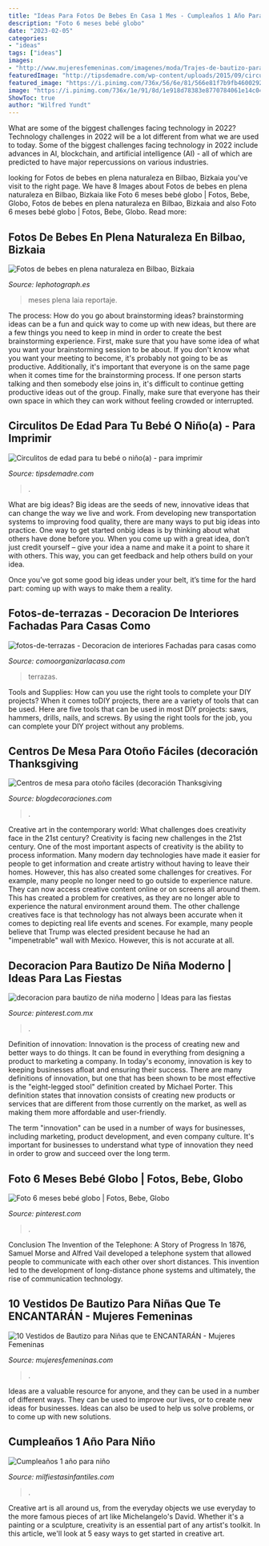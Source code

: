 ```yaml
---
title: "Ideas Para Fotos De Bebes En Casa 1 Mes - Cumpleaños 1 Año Para Niño"
description: "Foto 6 meses bebé globo"
date: "2023-02-05"
categories:
- "ideas"
tags: ["ideas"]
images:
- "http://www.mujeresfemeninas.com/imagenes/moda/Trajes-de-bautizo-para-bebes.jpg"
featuredImage: "http://tipsdemadre.com/wp-content/uploads/2015/09/circulo_nina03_anos.jpg"
featured_image: "https://i.pinimg.com/736x/56/6e/81/566e81f7b9fb4600292a633eedffacbe.jpg"
image: "https://i.pinimg.com/736x/1e/91/8d/1e918d78383e8770784061e14c043d7d.jpg"
ShowToc: true
author: "Wilfred Yundt"
---
```



What are some of the biggest challenges facing technology in 2022?
Technology challenges in 2022 will be a lot different from what we are used to today. Some of the biggest challenges facing technology in 2022 include advances in AI, blockchain, and artificial intelligence (AI) - all of which are predicted to have major repercussions on various industries.

	

		
looking for Fotos de bebes en plena naturaleza en Bilbao, Bizkaia you've visit to the right page. We have 8 Images about Fotos de bebes en plena naturaleza en Bilbao, Bizkaia like Foto 6 meses bebé globo | Fotos, Bebe, Globo, Fotos de bebes en plena naturaleza en Bilbao, Bizkaia and also Foto 6 meses bebé globo | Fotos, Bebe, Globo. Read more:
		
    
## Fotos De Bebes En Plena Naturaleza En Bilbao, Bizkaia

<img loading=lazy src="https://lephotograph.es/wp-content/uploads/2015/05/reportaje-de-bebes-niños-exterior-bilbao.jpg" onerror="this.onerror=null;this.src='https://tse2.mm.bing.net/th?id=OIP.3mv4mRqgGz2tCvRx8M7cYQHaFN&amp;pid=15.1';" alt="Fotos de bebes en plena naturaleza en Bilbao, Bizkaia">

_Source: lephotograph.es_

>meses plena laia reportaje. 

	

The process: How do you go about brainstorming ideas?
brainstorming ideas can be a fun and quick way to come up with new ideas, but there are a few things you need to keep in mind in order to create the best brainstorming experience. First, make sure that you have some idea of what you want your brainstorming session to be about. If you don't know what you want your meeting to become, it's probably not going to be as productive. Additionally, it's important that everyone is on the same page when it comes time for the brainstorming process. If one person starts talking and then somebody else joins in, it's difficult to continue getting productive ideas out of the group. Finally, make sure that everyone has their own space in which they can work without feeling crowded or interrupted.

    
## Circulitos De Edad Para Tu Bebé O Niño(a) - Para Imprimir

<img loading=lazy src="http://tipsdemadre.com/wp-content/uploads/2015/09/circulo_nina03_anos.jpg" onerror="this.onerror=null;this.src='https://tse3.mm.bing.net/th?id=OIP.osapnNikJJjU7aU6-xEuiwHaJl&amp;pid=15.1';" alt="Circulitos de edad para tu bebé o niño(a) - para imprimir">

_Source: tipsdemadre.com_

>. 

	

What are big ideas?
Big ideas are the seeds of new, innovative ideas that can change the way we live and work. From developing new transportation systems to improving food quality, there are many ways to put big ideas into practice.
One way to get started onbig ideas is by thinking about what others have done before you. When you come up with a great idea, don’t just credit yourself – give your idea a name and make it a point to share it with others. This way, you can get feedback and help others build on your idea.

Once you’ve got some good big ideas under your belt, it’s time for the hard part: coming up with ways to make them a reality.

    
## Fotos-de-terrazas - Decoracion De Interiores Fachadas Para Casas Como

<img loading=lazy src="https://comoorganizarlacasa.com/wp-content/uploads/2015/07/fotos-de-terrazas.jpg" onerror="this.onerror=null;this.src='https://tse4.mm.bing.net/th?id=OIP.hMh3EC4h6dJpndkygl2oRQHaJ-&amp;pid=15.1';" alt="fotos-de-terrazas - Decoracion de interiores Fachadas para casas como">

_Source: comoorganizarlacasa.com_

>terrazas. 

	

Tools and Supplies: How can you use the right tools to complete your DIY projects?
When it comes toDIY projects, there are a variety of tools that can be used. Here are five tools that can be used in most DIY projects: saws, hammers, drills, nails, and screws. By using the right tools for the job, you can complete your DIY project without any problems.

    
## Centros De Mesa Para Otoño Fáciles (decoración Thanksgiving

<img loading=lazy src="https://blogdecoraciones.com/wp-content/uploads/centro-mesa-manzanas-calabazas_thumb.jpg" onerror="this.onerror=null;this.src='https://tse4.mm.bing.net/th?id=OIP.zAo7B8d_Wv5suHZE4aFjRgHaLE&amp;pid=15.1';" alt="Centros de mesa para otoño fáciles (decoración Thanksgiving">

_Source: blogdecoraciones.com_

>. 

	

Creative art in the contemporary world: What challenges does creativity face in the 21st century?
Creativity is facing new challenges in the 21st century. One of the most important aspects of creativity is the ability to process information. Many modern day technologies have made it easier for people to get information and create artistry without having to leave their homes. However, this has also created some challenges for creatives. For example, many people no longer need to go outside to experience nature. They can now access creative content online or on screens all around them. This has created a problem for creatives, as they are no longer able to experience the natural environment around them. The other challenge creatives face is that technology has not always been accurate when it comes to depicting real life events and scenes. For example, many people believe that Trump was elected president because he had an "impenetrable" wall with Mexico. However, this is not accurate at all.

    
## Decoracion Para Bautizo De Niña Moderno | Ideas Para Las Fiestas

<img loading=lazy src="https://i.pinimg.com/736x/56/6e/81/566e81f7b9fb4600292a633eedffacbe.jpg" onerror="this.onerror=null;this.src='https://tse3.mm.bing.net/th?id=OIP.UdwagZXoeTCUrgtuaLIbfQAAAA&amp;pid=15.1';" alt="decoracion para bautizo de niña moderno | Ideas para las fiestas">

_Source: pinterest.com.mx_

>. 

	

Definition of innovation:
Innovation is the process of creating new and better ways to do things. It can be found in everything from designing a product to marketing a company. In today's economy, innovation is key to keeping businesses afloat and ensuring their success.
There are many definitions of innovation, but one that has been shown to be most effective is the "eight-legged stool" definition created by Michael Porter. This definition states that innovation consists of creating new products or services that are different from those currently on the market, as well as making them more affordable and user-friendly.

The term "innovation" can be used in a number of ways for businesses, including marketing, product development, and even company culture. It's important for businesses to understand what type of innovation they need in order to grow and succeed over the long term.

    
## Foto 6 Meses Bebé Globo | Fotos, Bebe, Globo

<img loading=lazy src="https://i.pinimg.com/736x/1e/91/8d/1e918d78383e8770784061e14c043d7d.jpg" onerror="this.onerror=null;this.src='https://tse3.mm.bing.net/th?id=OIP.anagVktOv1QeW4FVGVNayQHaIB&amp;pid=15.1';" alt="Foto 6 meses bebé globo | Fotos, Bebe, Globo">

_Source: pinterest.com_

>. 

	

Conclusion
The Invention of the Telephone: A Story of Progress
In 1876, Samuel Morse and Alfred Vail developed a telephone system that allowed people to communicate with each other over short distances. This invention led to the development of long-distance phone systems and ultimately, the rise of communication technology.

    
## 10 Vestidos De Bautizo Para Niñas Que Te ENCANTARÁN - Mujeres Femeninas

<img loading=lazy src="http://www.mujeresfemeninas.com/imagenes/moda/Trajes-de-bautizo-para-bebes.jpg" onerror="this.onerror=null;this.src='https://tse1.mm.bing.net/th?id=OIP.YyZv3pNkhFEmazDIOm8bvAHaFo&amp;pid=15.1';" alt="10 Vestidos de Bautizo para Niñas que te ENCANTARÁN - Mujeres Femeninas">

_Source: mujeresfemeninas.com_

>. 

	

Ideas are a valuable resource for anyone, and they can be used in a number of different ways. They can be used to improve our lives, or to create new ideas for businesses. Ideas can also be used to help us solve problems, or to come up with new solutions.

    
## Cumpleaños 1 Año Para Niño

<img loading=lazy src="https://mm.milfiestasinfantiles.com/uploads/2012/03/cumpleanos-1-ano-nino-mesa.jpg" onerror="this.onerror=null;this.src='https://tse1.mm.bing.net/th?id=OIP.dsrfpmSURnV-iCX0ABWYQQHaF2&amp;pid=15.1';" alt="Cumpleaños 1 año para niño">

_Source: milfiestasinfantiles.com_

>. 

	

Creative art is all around us, from the everyday objects we use everyday to the more famous pieces of art like Michelangelo's David. Whether it's a painting or a sculpture, creativity is an essential part of any artist's toolkit. In this article, we'll look at 5 easy ways to get started in creative art.

